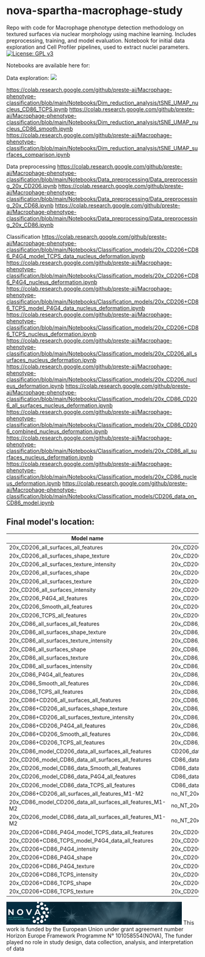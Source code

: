 # nova-spartha-macrophage-study
Repo with code for Macrophage phenotype detection methodology on textured surfaces via nuclear morphology using machine learning.
Includes preprocessing, training, and model evaluation. 
Notebook for initial data exploration and Cell Profiler pipelines, used to extract nuclei parameters.
[![License: GPL v3](https://img.shields.io/badge/License-GPLv3-blue.svg)](https://www.gnu.org/licenses/gpl-3.0)

Notebooks are available here for:

Data exploration: <a href="https://colab.research.google.com/github/preste-ai/Confluence2Outline/blob/main/Confluence2Outline_pub.ipynb"><img src="https://colab.research.google.com/assets/colab-badge.svg" height=22.5></a>


https://colab.research.google.com/github/preste-ai/Macrophage-phenotype-classification/blob/main/Notebooks/Dim_reduction_analysis/tSNE_UMAP_nucleus_CD86_TCPS.ipynb
https://colab.research.google.com/github/preste-ai/Macrophage-phenotype-classification/blob/main/Notebooks/Dim_reduction_analysis/tSNE_UMAP_nucleus_CD86_smooth.ipynb
https://colab.research.google.com/github/preste-ai/Macrophage-phenotype-classification/blob/main/Notebooks/Dim_reduction_analysis/tSNE_UMAP_surfaces_comparison.ipynb

Data preprocessing 
https://colab.research.google.com/github/preste-ai/Macrophage-phenotype-classification/blob/main/Notebooks/Data_preprocessing/Data_preprocessing_20x_CD206.ipynb
https://colab.research.google.com/github/preste-ai/Macrophage-phenotype-classification/blob/main/Notebooks/Data_preprocessing/Data_preprocessing_20x_CD68.ipynb
https://colab.research.google.com/github/preste-ai/Macrophage-phenotype-classification/blob/main/Notebooks/Data_preprocessing/Data_preprocessing_20x_CD86.ipynb

Classification
https://colab.research.google.com/github/preste-ai/Macrophage-phenotype-classification/blob/main/Notebooks/Classification_models/20x_CD206+CD86_P4G4_model_TCPS_data_nucleus_deformation.ipynb
https://colab.research.google.com/github/preste-ai/Macrophage-phenotype-classification/blob/main/Notebooks/Classification_models/20x_CD206+CD86_P4G4_nucleus_deformation.ipynb
https://colab.research.google.com/github/preste-ai/Macrophage-phenotype-classification/blob/main/Notebooks/Classification_models/20x_CD206+CD86_TCPS_model_P4G4_data_nucleus_deformation.ipynb
https://colab.research.google.com/github/preste-ai/Macrophage-phenotype-classification/blob/main/Notebooks/Classification_models/20x_CD206+CD86_TCPS_nucleus_deformation.ipynb
https://colab.research.google.com/github/preste-ai/Macrophage-phenotype-classification/blob/main/Notebooks/Classification_models/20x_CD206_all_surfaces_nucleus_deformation.ipynb
https://colab.research.google.com/github/preste-ai/Macrophage-phenotype-classification/blob/main/Notebooks/Classification_models/20x_CD206_nucleus_deformation.ipynb
https://colab.research.google.com/github/preste-ai/Macrophage-phenotype-classification/blob/main/Notebooks/Classification_models/20x_CD86_CD206_all_surfaces_nucleus_deformation.ipynb
https://colab.research.google.com/github/preste-ai/Macrophage-phenotype-classification/blob/main/Notebooks/Classification_models/20x_CD86_CD206_combined_nucleus_deformation.ipynb
https://colab.research.google.com/github/preste-ai/Macrophage-phenotype-classification/blob/main/Notebooks/Classification_models/20x_CD86_all_surfaces_nucleus_deformation.ipynb
https://colab.research.google.com/github/preste-ai/Macrophage-phenotype-classification/blob/main/Notebooks/Classification_models/20x_CD86_nucleus_deformation.ipynb
https://colab.research.google.com/github/preste-ai/Macrophage-phenotype-classification/blob/main/Notebooks/Classification_models/CD206_data_on_CD86_model.ipynb

## Final model's location:
| Model name | Model's location |
| ---------- | ---------------- |
| 20x_CD206_all_surfaces_all_features | 20x_CD206_all_surfaces_nucleus_deformation (1st model) |
| 20x_CD206_all_surfaces_shape_texture | 20x_CD206_all_surfaces_nucleus_deformation (2nd model) |
| 20x_CD206_all_surfaces_texture_intensity | 20x_CD206_all_surfaces_nucleus_deformation (3rd model) |
| 20x_CD206_all_surfaces_shape | 20x_CD206_all_surfaces_nucleus_deformation (4th model) |
| 20x_CD206_all_surfaces_texture | 20x_CD206_all_surfaces_nucleus_deformation (5th model)|
| 20x_CD206_all_surfaces_intensity | 20x_CD206_all_surfaces_nucleus_deformation (6th model) |
| 20x_CD206_P4G4_all_features | 20x_CD206_nucleus_deformation (1st model) |
| 20x_CD206_Smooth_all_features | 20x_CD206_nucleus_deformation (2nd model) |
| 20x_CD206_TCPS_all_features	| 20x_CD206_nucleus_deformation (3rd model) |
| 20x_CD86_all_surfaces_all_features |	20x_CD86_all_surfaces_nucleus_deformation (1st model) |
| 20x_CD86_all_surfaces_shape_texture |	20x_CD86_all_surfaces_nucleus_deformation (2nd model) |
| 20x_CD86_all_surfaces_texture_intensity |	20x_CD86_all_surfaces_nucleus_deformation (3rd model) |
| 20x_CD86_all_surfaces_shape |	20x_CD86_all_surfaces_nucleus_deformation (4th model) |
| 20x_CD86_all_surfaces_texture |	20x_CD86_all_surfaces_nucleus_deformation (5th model) |
| 20x_CD86_all_surfaces_intensity |	20x_CD86_all_surfaces_nucleus_deformation (6th model) |
| 20x_CD86_P4G4_all_features |	20x_CD86_nucleus_deformation (1st model) |
| 20x_CD86_Smooth_all_features |	20x_CD86_nucleus_deformation (2nd model) |
| 20x_CD86_TCPS_all_features |	20x_CD86_nucleus_deformation (3rd model) |
| 20x_CD86+CD206_all_surfaces_all_features |	20x_CD86_CD206_all_surfaces_nucleus_deformation (1st model) |
| 20x_CD86+CD206_all_surfaces_shape_texture |	20x_CD86_CD206_all_surfaces_nucleus_deformation (2nd model) |
| 20x_CD86+CD206_all_surfaces_texture_intensity |	20x_CD86_CD206_all_surfaces_nucleus_deformation (3rd model) |
| 20x_CD86+CD206_P4G4_all_features |	20x_CD86_CD206_combined_nucleus_deformation (1st model) |
| 20x_CD86+CD206_Smooth_all_features |	20x_CD86_CD206_combined_nucleus_deformation (2nd model) |
| 20x_CD86+CD206_TCPS_all_features |	20x_CD86_CD206_combined_nucleus_deformation (3rd model) |
| 20x_CD86_model_CD206_data_all_surfaces_all_features |	CD206_data_on_CD86_model (1st model) |
| 20x_CD206_model_CD86_data_all_surfaces_all_features |	CD86_data_on_CD206_model (1st model) |
| 20x_CD206_model_CD86_data_Smooth_all_features |	CD86_data_on_CD206_model (3rd model) |
| 20x_CD206_model_CD86_data_P4G4_all_features |	CD86_data_on_CD206_model (2nd model) |
| 20x_CD206_model_CD86_data_TCPS_all_features |	CD86_data_on_CD206_model (4th model) |
| 20x_CD86+CD206_all_surfaces_all_features_M1-M2 |	no_NT_20x_CD86_CD206 (1st model) |
| 20x_CD86_model_CD206_data_all_surfaces_all_features_M1-M2 |	no_NT_20x_CD86_CD206 (2nd model) |
| 20x_CD206_model_CD86_data_all_surfaces_all_features_M1-M2 |	no_NT_20x_CD86_CD206 (3rd model) |
| 20x_CD206+CD86_P4G4_model_TCPS_data_all_features |	20x_CD206+CD86_P4G4_model_TCPS_data_nucleus_deformation |
| 20x_CD206+CD86_TCPS_model_P4G4_data_all_features |	20x_CD206+CD86_TCPS_model_P4G4_data_nucleus_deformation |
| 20x_CD206+CD86_P4G4_intensity |	20x_CD206+CD86_P4G4_nucleus_deformation (1st model) |
| 20x_CD206+CD86_P4G4_shape |	20x_CD206+CD86_P4G4_nucleus_deformation (2nd model) |
| 20x_CD206+CD86_P4G4_texture |	20x_CD206+CD86_P4G4_nucleus_deformation (3rd model) |
| 20x_CD206+CD86_TCPS_intensity |	20x_CD206+CD86_TCPS_nucleus_deformation (1st model) |
| 20x_CD206+CD86_TCPS_shape |	20x_CD206+CD86_TCPS_nucleus_deformation (2nd model) |
| 20x_CD206+CD86_TCPS_texture |	20x_CD206+CD86_TCPS_nucleus_deformation (3rd model) |

![Alt text](NOVA-Logo_OP_Dunkel.png)
This work is funded by the European Union under grant agreement number Horizon Europe Framework Programme N° 101058554(NOVA),  The funder played no role in study design, data collection, analysis, and interpretation of data
